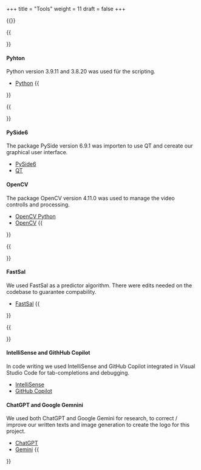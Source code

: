 +++
title = "Tools"
weight = 11
draft = false
+++

{{<image src="tool-overview.jpg" caption="" alt="">}}

{{<section title="Languages">}}
#### Pyhton
Python version 3.9.11 and 3.8.20 was used für the scripting.
- [Python](https://www.python.org/)
{{</section>}}

{{<section title="Packages">}}
#### PySide6
The package PySide version 6.9.1 was importen to use QT and cereate our graphical user interface.
- [PySide6](https://pypi.org/project/PySide6/)
- [QT](https://www.qt.io/)

#### OpenCV
The package OpenCV version 4.11.0 was used to manage the video controlls and processing.
- [OpenCV Python](https://pypi.org/project/opencv-python/)
- [OpenCV](https://opencv.org/)
{{</section>}}

{{<section title="Repositories">}}
#### FastSal
We used FastSal as a predictor algorithm. There were edits needed on the codebase to guarantee compability.
- [FastSal](https://github.com/feiyanhu/FastSal)
{{</section>}}

{{<section title="AI Tools">}}
#### IntelliSense and GithHub Copilot
In code writing we used IntelliSense and GitHub Copilot integrated in Visual Studio Code for tab-completions and debugging. 
- [IntelliSense](https://code.visualstudio.com/docs/editing/intellisense)
- [GitHub Copilot](https://github.com/features/copilot)

#### ChatGPT and Google Gemnini
We used both ChatGPT and Google Gemini for research, to correct / improve our written texts and image generation to create the logo for this project.
- [ChatGPT](https://chatgpt.com/)
- [Gemini](https://gemini.google.com/)
{{</section>}}